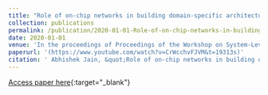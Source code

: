 ```yaml
---
title: "Role of on-chip networks in building domain-specific architectures (DSAs) for sparse computations"
collection: publications
permalink: /publication/2020-01-01-Role-of-on-chip-networks-in-building-domain-specific-architectures-DSAs-for-sparse-computations
date: 2020-01-01
venue: 'In the proceedings of Proceedings of the Workshop on System-Level Interconnect: Problems and Pathfinding Workshop'
paperurl: '(https://www.youtube.com/watch?v=CrWcchvFJVM&t=19313s)'
citation: ' Abhishek Jain, &quot;Role of on-chip networks in building domain-specific architectures (DSAs) for sparse computations.&quot; In the proceedings of Proceedings of the Workshop on System-Level Interconnect: Problems and Pathfinding Workshop, 2020.'
---
```

[Access paper here]((https://www.youtube.com/watch?v=CrWcchvFJVM&t=19313s)){:target="_blank"}
